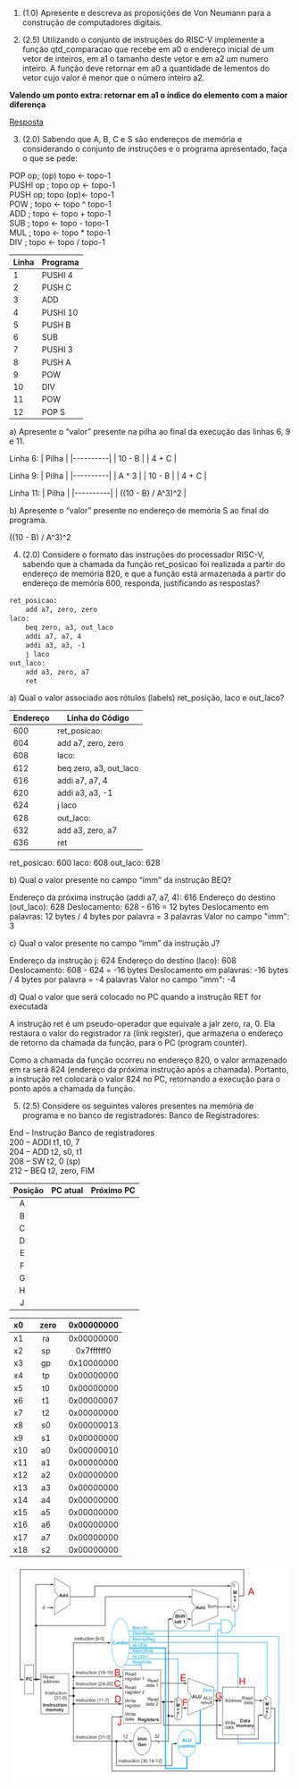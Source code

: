 1. (1.0) Apresente e descreva as proposições de Von Neumann para a construção de computadores digitais.

2. (2.5) Utilizando o conjunto de instruções do RISC-V implemente a função qtd_comparacao que recebe em a0 o endereço inicial de um vetor de inteiros, em a1 o tamanho deste vetor e em a2 um numero inteiro. A função deve retornar em a0 a quantidade de  lementos do vetor cujo valor é menor que o número inteiro a2. 

**Valendo um ponto extra: retornar em a1 o índice do elemento com a maior diferença**

[Resposta](./resposta2.asm)


3. (2.0) Sabendo que A, B, C e S são endereços de memória e considerando o conjunto de instruções e o programa apresentado, faça o que se pede:

POP op; (op) topo ← topo-1  
PUSHI op ; topo op ← topo-1  
PUSH op; topo (op)← topo-1  
POW ; topo ← topo ^ topo-1  
ADD ; topo ← topo + topo-1  
SUB ; topo ← topo - topo-1  
MUL ; topo ← topo * topo-1  
DIV ; topo ← topo / topo-1  


| Linha | Programa |
|-------|----------|
|   1   | PUSHI 4  |
|   2   | PUSH C   |
|   3   | ADD      |
|   4   | PUSHI 10 |
|   5   | PUSH B   |
|   6   | SUB      |
|   7   | PUSHI 3  |
|   8   | PUSH A   |
|   9   | POW      |
|  10   | DIV      |
|  11   | POW      |
|  12   | POP S    |

a) Apresente o “valor” presente na pilha ao final da execução das linhas 6, 9 e 11. 

Linha 6:
| Pilha    |
|----------|
| 10 - B   |
| 4 + C    |

Linha 9:
| Pilha    |
|----------|
| A ^ 3    |
| 10 - B   |
| 4 + C    |

Linha 11:
| Pilha    |
|----------|
| ((10 - B) / A^3)^2   |

b) Apresente o “valor” presente no endereço de memória S ao final do programa.  

((10 - B) / A^3)^2

4. (2.0) Considere o formato das instruções do processador RISC-V, sabendo que a chamada da função ret_posicao foi realizada a partir do endereço de memória 820, e que a função está armazenada a partir do endereço de memória 600, responda, justificando as respostas?

```
ret_posicao:
    add a7, zero, zero
laco:
    beq zero, a3, out_laco
    addi a7, a7, 4
    addi a3, a3, -1
    j laco
out_laco:
    add a3, zero, a7
    ret
```

a) Qual o valor associado aos rótulos (labels) ret_posição, laco e out_laco?  

| Endereço | Linha do Código |
|----------|-----------------|
| 600      | ret_posicao:        |
| 604      | add a7, zero, zero |
| 608      | laco:              |
| 612      | beq zero, a3, out_laco |
| 616      | addi a7, a7, 4      |
| 620      | addi a3, a3, -1     |
| 624      | j laco           |
| 628      | out_laco:          |
| 632      | add a3, zero, a7  |
| 636      | ret             |

ret_posicao: 600
laco: 608
out_laco: 628

b) Qual o valor presente no campo “imm” da instrução BEQ? 

Endereço da próxima instrução (addi a7, a7, 4): 616
Endereço do destino (out_laco): 628
Deslocamento: 628 - 616 = 12 bytes
Deslocamento em palavras: 12 bytes / 4 bytes por palavra = 3 palavras
Valor no campo "imm": 3

c) Qual o valor presente no campo “imm” da instrução J?  

Endereço da instrução j: 624
Endereço do destino (laco): 608
Deslocamento: 608 - 624 = -16 bytes
Deslocamento em palavras: -16 bytes / 4 bytes por palavra = -4 palavras
Valor no campo "imm": -4

d) Qual o valor que será colocado no PC quando a instrução RET for executada  

A instrução ret é um pseudo-operador que equivale a jalr zero, ra, 0. Ela restaura o valor do registrador ra (link register), que armazena o endereço de retorno da chamada da função, para o PC (program counter).

Como a chamada da função ocorreu no endereço 820, o valor armazenado em ra será 824 (endereço da próxima instrução após a chamada). Portanto, a instrução ret colocará o valor 824 no PC, retornando a execução para o ponto após a chamada da função.

5. (2.5) Considere os seguintes valores presentes na memória de programa e no banco de registradores:
Banco de Registradores:

End – Instrução Banco de registradores   
200 – ADDI t1, t0, 7   
204 – ADD t2, s0, t1  
208 – SW t2, 0 (sp)   
212 – BEQ t2, zero, FIM   

| Posição | PC atual | Próximo PC |
| :-----: | :-----: | :-----: |
| A       |         |         |
| B       |         |         |
| C       |         |         |
| D       |         |         |
| E       |         |         |
| F       |         |         |
| G       |         |         |
| H       |         |         |
| J       |         |         |

| x0    | zero  | 0x00000000 |
| :---: | :---: | :--------: |
| x1    | ra    | 0x00000000 |
| x2    | sp    | 0x7ffffff0 |
| x3    | gp    | 0x10000000 |
| x4    | tp    | 0x00000000 |
| x5    | t0    | 0x00000000 |
| x6    | t1    | 0x00000007 |
| x7    | t2    | 0x00000000 |
| x8    | s0    | 0x00000013 |
| x9    | s1    | 0x00000000 |
| x10   | a0    | 0x00000010 |
| x11   | a1    | 0x00000000 |
| x12   | a2    | 0x00000000 |
| x13   | a3    | 0x00000000 |
| x14   | a4    | 0x00000000 |
| x15   | a5    | 0x00000000 |
| x16   | a6    | 0x00000000 |
| x17   | a7    | 0x00000000 |
| x18   | s2    | 0x00000000 |

<img src="./cpu.png">